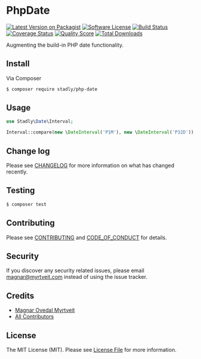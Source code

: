 # PhpDate

[![Latest Version on Packagist][ico-version]][link-packagist]
[![Software License][ico-license]](LICENSE.md)
[![Build Status][ico-travis]][link-travis]
[![Coverage Status][ico-scrutinizer]][link-scrutinizer]
[![Quality Score][ico-code-quality]][link-code-quality]
[![Total Downloads][ico-downloads]][link-downloads]

Augmenting the build-in PHP date functionality.

## Install

Via Composer

``` bash
$ composer require stadly/php-date
```

## Usage

``` php
use Stadly\Date\Interval;

Interval::compare(new \DateInterval('P1M'), new \DateInterval('P32D'));
```

## Change log

Please see [CHANGELOG](CHANGELOG.md) for more information on what has changed recently.

## Testing

``` bash
$ composer test
```

## Contributing

Please see [CONTRIBUTING](CONTRIBUTING.md) and [CODE_OF_CONDUCT](CODE_OF_CONDUCT.md) for details.

## Security

If you discover any security related issues, please email magnar@myrtveit.com instead of using the issue tracker.

## Credits

- [Magnar Ovedal Myrtveit][link-author]
- [All Contributors][link-contributors]

## License

The MIT License (MIT). Please see [License File](LICENSE.md) for more information.

[ico-version]: https://img.shields.io/packagist/v/stadly/php-date.svg?style=flat-square
[ico-license]: https://img.shields.io/badge/license-MIT-brightgreen.svg?style=flat-square
[ico-travis]: https://img.shields.io/travis/Stadly/PhpDate/master.svg?style=flat-square
[ico-scrutinizer]: https://img.shields.io/scrutinizer/coverage/g/Stadly/PhpDate.svg?style=flat-square
[ico-code-quality]: https://img.shields.io/scrutinizer/g/Stadly/PhpDate.svg?style=flat-square
[ico-downloads]: https://img.shields.io/packagist/dt/stadly/php-date.svg?style=flat-square

[link-packagist]: https://packagist.org/packages/stadly/php-date
[link-travis]: https://travis-ci.org/Stadly/PhpDate
[link-scrutinizer]: https://scrutinizer-ci.com/g/Stadly/PhpDate/code-structure
[link-code-quality]: https://scrutinizer-ci.com/g/Stadly/PhpDate
[link-downloads]: https://packagist.org/packages/stadly/php-date
[link-author]: https://github.com/Stadly
[link-contributors]: ../../contributors
